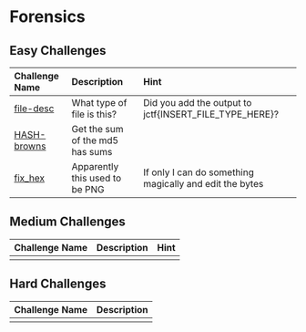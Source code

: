 # Forensics 

## Easy Challenges
| Challenge Name  | Description | Hint
|:-- | :-- | :---
| [file-desc](file-desc) | What type of file is this? | Did you add the output to jctf{INSERT_FILE_TYPE_HERE}? 
| [HASH-browns](HASH-browns) | Get the sum of the md5 has sums | 
| [fix_hex](fix_hex) | Apparently this used to be PNG | If only I can do something magically and edit the bytes


## Medium Challenges
| Challenge Name  | Description | Hint
|:-- | :-- | :---
| | | 

## Hard Challenges
| Challenge Name  | Description 
|:-- | :-- 
| |  
